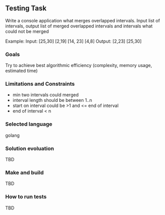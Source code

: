 ## Testing Task

Write a console application what merges overlapped intervals.
Input list of intervals, output list of merged overlapped intervals and intervals what could not be merged

Example:
Input: [25,30] [2,19] [14, 23] [4,8]  Output: [2,23] [25,30]


### Goals
Try to achieve best algorithmic efficiency (complexity, memory usage, estimated time)

### Limitations and Constraints
- min two intervals could merged
- interval length should be between 1..n
- start on interval could be >1 and <= end of interval
- end of interval < n

### Selected language
golang

### Solution evoluation
TBD

### Make and build
TBD

### How to run tests
TBD
